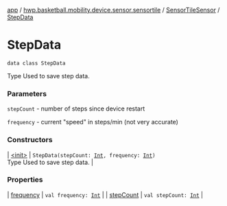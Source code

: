 [app](../../../index.md) / [hwp.basketball.mobility.device.sensor.sensortile](../../index.md) / [SensorTileSensor](../index.md) / [StepData](.)

# StepData

`data class StepData`

Type Used to save step data.

### Parameters

`stepCount` - number of steps since device restart

`frequency` - current "speed" in steps/min (not very accurate)

### Constructors

| [&lt;init&gt;](-init-.md) | `StepData(stepCount: `[`Int`](https://kotlinlang.org/api/latest/jvm/stdlib/kotlin/-int/index.html)`, frequency: `[`Int`](https://kotlinlang.org/api/latest/jvm/stdlib/kotlin/-int/index.html)`)`<br>Type Used to save step data. |

### Properties

| [frequency](frequency.md) | `val frequency: `[`Int`](https://kotlinlang.org/api/latest/jvm/stdlib/kotlin/-int/index.html) |
| [stepCount](step-count.md) | `val stepCount: `[`Int`](https://kotlinlang.org/api/latest/jvm/stdlib/kotlin/-int/index.html) |

